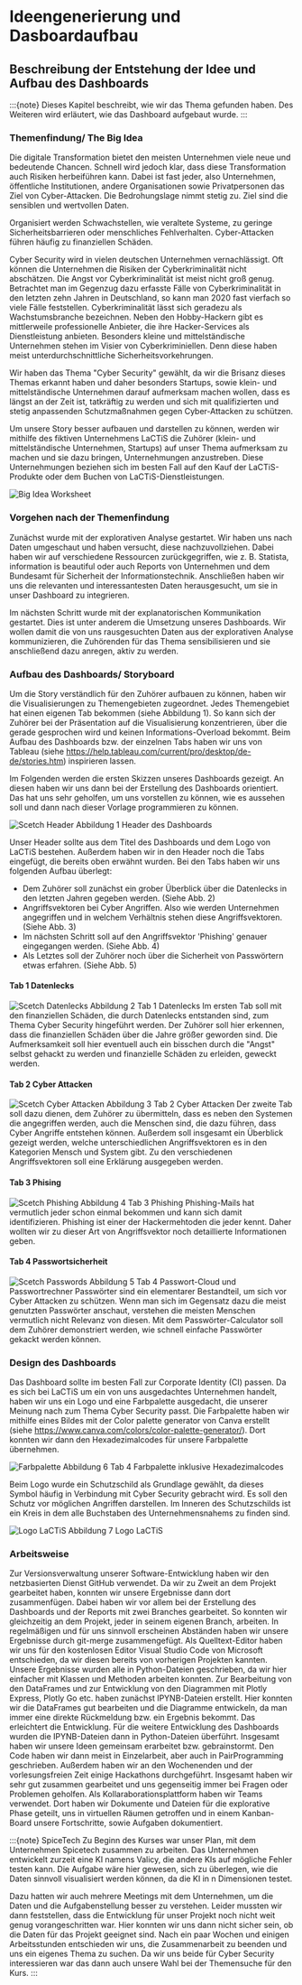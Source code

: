 # Ideengenerierung und Dasboardaufbau
## Beschreibung der Entstehung der Idee und Aufbau des Dashboards

:::{note}
Dieses Kapitel beschreibt, wie wir das Thema gefunden haben. Des Weiteren wird erläutert, wie das Dashboard aufgebaut wurde.
:::

### Themenfindung/ The Big Idea
Die digitale Transformation bietet den meisten Unternehmen viele neue und bedeutende Chancen. Schnell wird jedoch klar, dass diese Transformation auch Risiken herbeiführen kann. Dabei ist fast jeder, also Unternehmen, öffentliche Institutionen, andere Organisationen sowie Privatpersonen das Ziel von Cyber-Attacken. Die Bedrohungslage nimmt stetig zu. Ziel sind die sensiblen und wertvollen Daten. 

Organisiert werden Schwachstellen, wie veraltete Systeme, zu geringe Sicherheitsbarrieren oder menschliches Fehlverhalten. Cyber-Attacken führen häufig zu finanziellen Schäden.

Cyber Security wird in vielen deutschen Unternehmen vernachlässigt. Oft können die Unternehmen die Risiken der Cyberkriminalität nicht abschätzen. Die Angst vor Cyberkriminalität ist meist nicht groß genug. 
Betrachtet man im Gegenzug dazu erfasste Fälle von Cyberkriminalität in den letzten zehn Jahren in Deutschland, so kann man 2020 fast vierfach so viele Fälle feststellen. 
Cyberkriminalität lässt sich geradezu als Wachstumsbranche bezeichnen. Neben den Hobby-Hackern gibt es mittlerweile professionelle Anbieter, die ihre Hacker-Services als Dienstleistung anbieten.
Besonders kleine und mittelständische Unternehmen stehen im Visier von Cyberkriminiellen. Denn diese haben meist unterdurchschnittliche Sicherheitsvorkehrungen.

Wir haben das Thema "Cyber Security" gewählt, da wir die Brisanz dieses Themas erkannt haben und daher besonders Startups, sowie klein- und mittelständische Unternehmen  darauf aufmerksam machen wollen, dass es längst an der Zeit ist, tatkräftig zu werden und sich mit qualifizierten und stetig anpassenden Schutzmaßnahmen gegen Cyber-Attacken zu schützen.

Um unsere Story besser aufbauen und darstellen zu können, werden wir mithilfe des fiktiven Unternehmens LaCTiS die Zuhörer (klein- und mittelständische Unternehmen, Startups) auf unser Thema aufmerksam zu machen und sie dazu bringen, Unternehmungen anzustreben. Diese Unternehmungen beziehen sich im besten Fall auf den Kauf der LaCTiS-Produkte oder dem Buchen von LaCTiS-Dienstleistungen.

![Big Idea Worksheet](LaCTiS_the_big_idea_worksheet.png)

### Vorgehen nach der Themenfindung 
Zunächst wurde mit der explorativen Analyse gestartet. Wir haben uns nach Daten umgeschaut und haben versucht, diese nachzuvollziehen. Dabei haben wir auf verschiedene Ressourcen zurückgegriffen, wie z. B. Statista, information is beautiful oder auch Reports von Unternehmen und dem Bundesamt für Sicherheit der Informationstechnik.
Anschließen haben wir uns die relevanten und interessantesten Daten herausgesucht, um sie in unser Dashboard zu integrieren.

Im nächsten Schritt wurde mit der explanatorischen Kommunikation gestartet. Dies ist unter anderem die Umsetzung unseres Dashboards. Wir wollen damit die von uns rausgesuchten Daten aus der explorativen Analyse kommunizieren, die Zuhörenden für das Thema sensibilisieren und sie anschließend dazu anregen, aktiv zu werden.

### Aufbau des Dashboards/ Storyboard 
Um die Story verständlich für den Zuhörer aufbauen zu können, haben wir die Visualisierungen zu Themengebieten zugeordnet. Jedes Themengebiet hat einen eigenen Tab bekommen (siehe Abbildung 1). So kann sich der Zuhörer bei der Präsentation auf die Visualisierung konzentrieren, über die gerade gesprochen wird und keinen Informations-Overload bekommt. Beim Aufbau des Dashboards bzw. der einzelnen Tabs haben wir uns von Tableau (siehe https://help.tableau.com/current/pro/desktop/de-de/stories.htm) inspirieren lassen.

Im Folgenden werden die ersten Skizzen unseres Dashboards gezeigt. An diesen haben wir uns dann bei der Erstellung des Dashboards orientiert. Das hat uns sehr geholfen, um uns vorstellen zu können, wie es aussehen soll und dann nach dieser Vorlage programmieren zu können. 

![Scetch Header](Scetch_Header.png)
Abbildung 1 Header des Dashboards

Unser Header sollte aus dem Titel des Dashboards und dem Logo von LaCTiS bestehen. Außerdem haben wir in den Header noch die Tabs eingefügt, die bereits oben erwähnt wurden. Bei den Tabs haben wir uns folgenden Aufbau überlegt:
- Dem Zuhörer soll zunächst ein grober Überblick über die Datenlecks in den letzten Jahren gegeben werden. (Siehe Abb. 2)
- Angriffsvektoren bei Cyber Angriffen. Also wie werden Unternehmen angegriffen und in welchem Verhältnis stehen diese Angriffsvektoren. (Siehe Abb. 3)
- Im nächsten Schritt soll auf den Angriffsvektor 'Phishing' genauer eingegangen werden. (Siehe Abb. 4)
- Als Letztes soll der Zuhörer noch über die Sicherheit von Passwörtern etwas erfahren. (Siehe Abb. 5)

#### Tab 1 Datenlecks
![Scetch Datenlecks](Scetch_DataBreaches.png)
Abbildung 2 Tab 1 Datenlecks
Im ersten Tab soll mit den finanziellen Schäden, die durch Datenlecks entstanden sind, zum Thema Cyber Security hingeführt werden. Der Zuhörer soll hier erkennen, dass die finanziellen Schäden über die Jahre größer geworden sind. Die Aufmerksamkeit soll hier eventuell auch ein bisschen durch die "Angst" selbst gehackt zu werden und finanzielle Schäden zu erleiden, geweckt werden.

#### Tab 2 Cyber Attacken
![Scetch Cyber Attacken](Scetch_CyberAttacken.png)
Abbildung 3 Tab 2 Cyber Attacken
Der zweite Tab soll dazu dienen, dem Zuhörer zu übermitteln, dass es neben den Systemen die angegriffen werden, auch die Menschen sind, die dazu führen, dass Cyber Angriffe entstehen können. Außerdem soll insgesamt ein Überblick gezeigt werden, welche unterschiedlichen Angriffsvektoren es in den Kategorien Mensch und System gibt. Zu den verschiedenen Angriffsvektoren soll eine Erklärung ausgegeben werden.

#### Tab 3 Phising
![Scetch Phishing](Scetch_Phishing.png)
Abbildung 4 Tab 3 Phishing
Phishing-Mails hat vermutlich jeder schon einmal bekommen und kann sich damit identifizieren. Phishing ist einer der Hackermehtoden die jeder kennt. Daher wollten wir zu dieser Art von Angriffsvektor noch detaillierte Informationen geben.

#### Tab 4 Passwortsicherheit
![Scetch Passwords](Scetch_Passwords.png)
Abbildung 5 Tab 4 Passwort-Cloud und Passwortrechner
Passwörter sind ein elementarer Bestandteil, um sich vor Cyber Attacken zu schützen. Wenn man sich im Gegensatz dazu die meist genutzten Passwörter anschaut, verstehen die meisten Menschen vermutlich nicht Relevanz von diesen. Mit dem Passwörter-Calculator soll dem Zuhörer demonstriert werden, wie schnell einfache Passwörter gekackt werden können.

### Design des Dashboards
Das Dashboard sollte im besten Fall zur Corporate Identity (CI) passen. Da es sich bei LaCTiS um ein von uns ausgedachtes Unternehmen handelt, haben wir uns ein Logo und eine Farbpalette ausgedacht, die unserer Meinung nach zum Thema Cyber Security passt. Die Farbpalette haben wir mithilfe eines Bildes mit der Color palette generator von Canva erstellt (siehe https://www.canva.com/colors/color-palette-generator/). Dort konnten wir dann den Hexadezimalcodes für unsere Farbpalette übernehmen.

![Farbpalette](LaCTis-Farbpalette.png)
Abbildung 6 Tab 4 Farbpalette inklusive Hexadezimalcodes

Beim Logo wurde ein Schutzschild als Grundlage gewählt, da dieses Symbol häufig in Verbindung mit Cyber Security gebracht wird. Es soll den Schutz vor möglichen Angriffen darstellen. Im Inneren des Schutzschilds ist ein Kreis in dem alle Buchstaben des Unternehmensnahems zu finden sind.

![Logo LaCTiS](LaCTis_Logo.png)
Abbildung 7 Logo LaCTiS

### Arbeitsweise
Zur Versionsverwaltung unserer Software-Entwicklung haben wir den netzbasierten Dienst GitHub verwendet. Da wir zu Zweit an dem Projekt gearbeitet haben, konnten wir unsere Ergebnisse dann dort zusammenfügen. Dabei haben wir vor allem bei der Erstellung des Dashboards und der Reports mit zwei Branches gearbeitet. So konnten wir gleichzeitig an dem Projekt, jeder in seinem eigenen Branch, arbeiten. In regelmäßigen und für uns sinnvoll erscheinen Abständen haben wir unsere Ergebnisse durch git-merge zusammengefügt.
Als Quelltext-Editor haben wir uns für den kostenlosen Editor Visual Studio Code von Microsoft entschieden, da wir diesen bereits von vorherigen Projekten kannten. Unsere Ergebnisse wurden alle in Python-Dateien geschrieben, da wir hier einfacher mit Klassen und Methoden arbeiten konnten. Zur Bearbeitung von den DataFrames und zur Entwicklung von den Diagrammen mit Plotly Express, Plotly Go etc. haben zunächst IPYNB-Dateien erstellt. Hier konnten wir die DataFrames gut bearbeiten und die Diagramme entwickeln, da man immer eine direkte Rückmeldung bzw. ein Ergebnis bekommt. Das erleichtert die Entwicklung. Für die weitere Entwicklung des Dashboards wurden die IPYNB-Dateien dann in Python-Dateien überführt.
Insgesamt haben wir unsere Ideen gemeinsam erarbeitet bzw. gebrainstormt. Den Code haben wir dann meist in Einzelarbeit, aber auch in PairProgramming geschrieben. Außerdem haben wir an den Wochenenden und der vorlesungsfreien Zeit einige Hackathons durchgeführt. Insgesamt haben wir sehr gut zusammen gearbeitet und uns gegenseitig immer bei Fragen oder Problemen geholfen.
Als Kollaraborationsplattform haben wir Teams verwendet. Dort haben wir Dokumente und Dateien für die explorative Phase geteilt, uns in virtuellen Räumen getroffen und in einem Kanban-Board unsere Fortschritte, sowie Aufgaben dokumentiert.




:::{note}
SpiceTech
Zu Beginn des Kurses war unser Plan, mit dem Unternehmen Spicetech zusammen zu arbeiten. Das Unternehmen entwickelt zurzeit eine KI namens Valicy, die andere KIs auf mögliche Fehler testen kann. Die Aufgabe wäre hier gewesen, sich zu überlegen, wie die Daten sinnvoll visualisiert werden können, da die KI in n Dimensionen testet. 

Dazu hatten wir auch mehrere Meetings mit dem Unternehmen, um die Daten und die Aufgabenstellung besser zu verstehen. Leider mussten wir dann feststellen, dass die Entwicklung für unser Projekt noch nicht weit genug vorangeschritten war. Hier konnten wir uns dann nicht sicher sein, ob die Daten für das Projekt geeignet sind. Nach ein paar Wochen und einigen Arbeitsstunden entschieden wir uns, die Zusammenarbeit zu beenden und uns ein eigenes Thema zu suchen. Da wir uns beide für Cyber Security interessieren war das dann auch unsere Wahl bei der Themensuche für den Kurs.
:::
